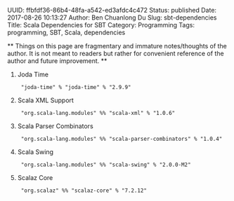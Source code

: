 UUID: ffbfdf36-86b4-48fa-a542-ed3afdc4c472
Status: published
Date: 2017-08-26 10:13:27
Author: Ben Chuanlong Du
Slug: sbt-dependencies
Title: Scala Dependencies for SBT
Category: Programming
Tags: programming, SBT, Scala, dependencies

**
Things on this page are
fragmentary and immature notes/thoughts of the author.
It is not meant to readers
but rather for convenient reference of the author and future improvement.
**
1. Joda Time

        "joda-time" % "joda-time" % "2.9.9"

2. Scala XML Support

        "org.scala-lang.modules" %% "scala-xml" % "1.0.6"

3. Scala Parser Combinators

        "org.scala-lang.modules" %% "scala-parser-combinators" % "1.0.4"

4. Scala Swing

        "org.scala-lang.modules" %% "scala-swing" % "2.0.0-M2"

3. Scalaz Core

        "org.scalaz" %% "scalaz-core" % "7.2.12"

